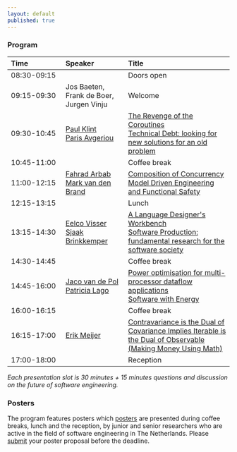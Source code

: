 ```yaml
---
layout: default
published: true
---
```


### Program

<table class="table borderless nowrap"><thead>
<tr>
<th style="text-align: left">Time&nbsp;&nbsp;&nbsp;&nbsp;&nbsp;&nbsp;&nbsp;&nbsp;&nbsp;&nbsp;&nbsp;&nbsp;&nbsp;&nbsp;&nbsp;&nbsp;</th>
<th style="text-align: left">Speaker</th>
<th style="text-align: left">Title</th>
</tr>
</thead><tbody>
<tr>
<td style="text-align: left">08:30-09:15</td>
<td style="text-align: left"></td>
<td style="text-align: left">Doors open</td>
</tr>
<tr>
<td style="text-align: left">09:15-09:30</td>
<td style="text-align: left">Jos Baeten, Frank de Boer, Jurgen Vinju</td>
<td style="text-align: left">Welcome</td>
</tr>
<tr>
<td style="text-align: left">09:30-10:45</td>
<td style="text-align: left"><a href="http://homepages.cwi.nl/%7Epaulk/">Paul Klint</a><br>
<a href="http://www.cs.rug.nl/%7Eparis/">Paris Avgeriou</a></td>
<td style="text-align: left"><a href="./paulklint">The Revenge of the Coroutines</a><br>
<a href="./avgeriou">Technical Debt: looking for new solutions for an old problem</a></td>
</tr>
<tr>
<td style="text-align: left">10:45-11:00</td>
<td style="text-align: left"></td>
<td style="text-align: left">Coffee break</td>
</tr>
<tr>
<td style="text-align: left">11:00-12:15</td>
<td style="text-align: left"><a href="http://homepages.cwi.nl/%7Efarhad/">Fahrad Arbab</a><br>
<a href="http://www.win.tue.nl/%7Emvdbrand/">Mark van den Brand</a>
</td>
<td style="text-align: left"><a href="./arbab">Composition of Concurrency</a><br>
<a href="./vandenbrand">Model Driven Engineering and Functional Safety</a>
</td>
</tr>
<tr>
<td style="text-align: left">12:15-13:15</td>
<td style="text-align: left"></td>
<td style="text-align: left">Lunch</td>
</tr>
<tr>
<td style="text-align: left">13:15-14:30</td>
<td style="text-align: left">
<a href="http://eelcovisser.org/">Eelco Visser</a><br>
<a href="http://www.cs.uu.nl/staff/sjaak.html">Sjaak Brinkkemper</a>
</td>
<td style="text-align: left"><a href="./visser">A Language Designer&#39;s Workbench</a><br>
<a href="./brinkkemper">Software Production: fundamental research for the software society</a>
</td>
</tr>
<tr>
<td style="text-align: left">14:30-14:45</td>
<td style="text-align: left"></td>
<td style="text-align: left">Coffee break</td>
</tr>
<tr>
<td style="text-align: left">14:45-16:00</td>
<td style="text-align: left"><a href="http://wwwhome.ewi.utwente.nl/%7Evdpol/">Jaco van de Pol</a><br>
<a href="http://www.cs.vu.nl/%7Epatricia/Patricia_Lago/Home.html">Patricia Lago</a>
</td>
<td style="text-align: left"><a href="./vdpol">Power optimisation for multi-processor dataflow applications</a><br>
<a href="./lago">Software with Energy</a>
</td>
</tr>
<tr>
<td style="text-align: left">16:00-16:15</td>
<td style="text-align: left"></td>
<td style="text-align: left">Coffee break</td>
</tr>
<tr>
<td style="text-align: left">16:15-17:00</td>
<td style="text-align: left"><a href="http://en.wikipedia.org/wiki/Erik_Meijer_(computer_scientist)">Erik Meijer</a></td>
<td style="text-align: left"><a href="./meijer">Contravariance is the Dual of Covariance Implies Iterable is the Dual of Observable (Making Money Using Math)</a></td>
</tr>
<tr>
<td style="text-align: left">17:00-18:00</td>
<td style="text-align: left"></td>
<td style="text-align: left">Reception</td>
</tr>
</tbody></table>

_Each presentation slot is 30 minutes + 15 minutes questions and discussion on the future of software engineering._

<!--
| Time  | Speaker | Title |
|:-------|:------- |:----------| 
| 08:30-09:15 |         | Doors open |
| 09:15-09:30 | Jos Baeten, Frank de Boer, Jurgen Vinju | Welcome |
| 09:30-10:45 | [Paul Klint](http://homepages.cwi.nl/~paulk/) | [The Revenge of the Coroutines](./paulklint) | 
|             | [Paris Avgeriou](http://www.cs.rug.nl/~paris/) | [Technical Debt: looking for new solutions for an old problem](./avgeriou) |
| 10:45-11:00 |         | Coffee break |
| 11:00-12:15 | [Fahrad Arbab](http://homepages.cwi.nl/~farhad/) | [Composition of Concurrency](./arbab) |
|             | [Mark van den Brand](http://www.win.tue.nl/~mvdbrand/) | [Model Driven Engineering and Functional Safety](./vandenbrand) |
| 12:15-13:15 |         | Lunch
| 13:15-14:30 | [Eelco Visser](http://eelcovisser.org/) |  [A Language Designer's Workbench](./visser) |
|             | [Sjaak Brinkkemper](http://www.cs.uu.nl/staff/sjaak.html) | [Software Production: fundamental research for the software society.](./brinkkemper) |
| 14:30-14:45 |         | Coffee break |
| 14:45-16:00 | [Jaco van de Pol](http://wwwhome.ewi.utwente.nl/~vdpol/) | [Power optimisation for multi-processor dataflow applications](./vdpol) |
|             | [Patricia Lago](http://www.cs.vu.nl/~patricia/Patricia_Lago/Home.html) | [Software with Energy](./lago) |
| 16:00-16:15 |         | Coffee break |
| 16:15-17:00 | [Erik Meijer](http://en.wikipedia.org/wiki/Erik_Meijer_(computer_scientist)) | [Contravariance is the Dual of Covariance Implies Iterable is the Dual of Observable (Making Money Using Math)](./meijer) | 
| 17:00-18:00 | | Reception |
 

* [Eelco Visser](http://eelcovisser.org/) (TU Delft) - [A Language Designer's Workbench](./visser)
* [Mark van den Brand](http://www.win.tue.nl/~mvdbrand/) (TU Eindhoven) - [Model Driven Engineering and Functional Safety](./vandenbrand)
* [Patricia Lago](http://www.cs.vu.nl/~patricia/Patricia_Lago/Home.html) (VU) - [Software with Energy](./lago) 
* [Paul Klint](http://homepages.cwi.nl/~paulk/) (CWI research fellow, UvA) - [The Revenge of the Coroutines](./paulklint)
* [Sjaak Brinkkemper](http://www.cs.uu.nl/staff/sjaak.html) (UU) - [Software Production: fundamental research for the software society.](./brinkkemper) - abstract to be announced
* [Paris Avgeriou](http://www.cs.rug.nl/~paris/) (RUG) - [Technical Debt: looking for new solutions for an old problem](./avgeriou)
* [Fahrad Arbab](http://homepages.cwi.nl/~farhad/) (CWI) - [Composition of Concurrency](./arbab) 	
* [Erik Meijer](http://en.wikipedia.org/wiki/Erik_Meijer_(computer_scientist)) (TU Delft) - [Contravariance is the Dual of Covariance Implies Iterable is the Dual of Observable (Making Money Using Math)](./meijer)
* [Jaco van de Pol](http://wwwhome.ewi.utwente.nl/~vdpol/) (UTwente) - [Power optimisation for multi-processor dataflow applications](./vdpol)
-->

### Posters

The program features posters which [posters](../posters/) are presented during coffee breaks, lunch and the reception, by junior and senior researchers
who are active in the field of software engineering in The Netherlands. Please [submit](../posters/) your poster 
proposal before the deadline.

